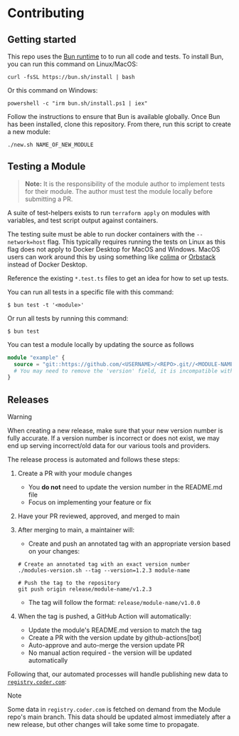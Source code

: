# Contributing

## Getting started

This repo uses the [Bun runtime](https://bun.sh/) to to run all code and tests. To install Bun, you can run this command on Linux/MacOS:

```shell
curl -fsSL https://bun.sh/install | bash
```

Or this command on Windows:

```shell
powershell -c "irm bun.sh/install.ps1 | iex"
```

Follow the instructions to ensure that Bun is available globally. Once Bun has been installed, clone this repository. From there, run this script to create a new module:

```shell
./new.sh NAME_OF_NEW_MODULE
```

## Testing a Module

> **Note:** It is the responsibility of the module author to implement tests for their module. The author must test the module locally before submitting a PR.

A suite of test-helpers exists to run `terraform apply` on modules with variables, and test script output against containers.

The testing suite must be able to run docker containers with the `--network=host` flag. This typically requires running the tests on Linux as this flag does not apply to Docker Desktop for MacOS and Windows. MacOS users can work around this by using something like [colima](https://github.com/abiosoft/colima) or [Orbstack](https://orbstack.dev/) instead of Docker Desktop.

Reference the existing `*.test.ts` files to get an idea for how to set up tests.

You can run all tests in a specific file with this command:

```shell
$ bun test -t '<module>'
```

Or run all tests by running this command:

```shell
$ bun test
```

You can test a module locally by updating the source as follows

```tf
module "example" {
  source = "git::https://github.com/<USERNAME>/<REPO>.git//<MODULE-NAME>?ref=<BRANCH-NAME>"
  # You may need to remove the 'version' field, it is incompatible with some sources.
}
```

## Releases

> [!WARNING]
> When creating a new release, make sure that your new version number is fully accurate. If a version number is incorrect or does not exist, we may end up serving incorrect/old data for our various tools and providers.

The release process is automated and follows these steps:

1. Create a PR with your module changes
   - You **do not** need to update the version number in the README.md file
   - Focus on implementing your feature or fix

2. Have your PR reviewed, approved, and merged to main

3. After merging to main, a maintainer will:
   - Create and push an annotated tag with an appropriate version based on your changes:
   ```shell
   # Create an annotated tag with an exact version number
   ./modules-version.sh --tag --version=1.2.3 module-name
   
   # Push the tag to the repository
   git push origin release/module-name/v1.2.3
   ```
   - The tag will follow the format: `release/module-name/v1.0.0`

4. When the tag is pushed, a GitHub Action will automatically:
   - Update the module's README.md version to match the tag
   - Create a PR with the version update by github-actions[bot]
   - Auto-approve and auto-merge the version update PR
   - No manual action required - the version will be updated automatically

Following that, our automated processes will handle publishing new data to [`registry.coder.com`](https://registry.coder.com):

> [!NOTE]
> Some data in `registry.coder.com` is fetched on demand from the Module repo's main branch. This data should be updated almost immediately after a new release, but other changes will take some time to propagate.
